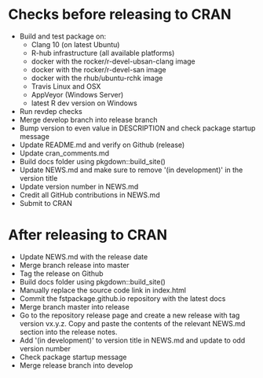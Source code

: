 
# Checks before releasing to CRAN

* Build and test package on:
    - Clang 10 (on latest Ubuntu)
    - R-hub infrastructure (all available platforms)
    - docker with the rocker/r-devel-ubsan-clang image
    - docker with the rocker/r-devel-san image
    - docker with the rhub/ubuntu-rchk image
    - Travis Linux and OSX
    - AppVeyor (Windows Server)
    - latest R dev version on Windows
* Run revdep checks
* Merge develop branch into release branch
* Bump version to even value in DESCRIPTION and check package startup message
* Update README.md and verify on Github (release)
* Update cran_comments.md
* Build docs folder using pkgdown::build_site()
* Update NEWS.md and make sure to remove '(in development)' in the version title
* Update version number in NEWS.md
* Credit all GitHub contributions in NEWS.md
* Submit to CRAN

# After releasing to CRAN

* Update NEWS.md with the release date
* Merge branch release into master
* Tag the release on Github
* Build docs folder using pkgdown::build_site()
* Manually replace the source code link in index.html
* Commit the fstpackage.github.io repository with the latest docs
* Merge branch master into release
* Go to the repository release page and create a new release with tag version vx.y.z.
  Copy and paste the contents of the relevant NEWS.md section into the release notes.
* Add '(in development)' to version title in NEWS.md and update to odd version number
* Check package startup message
* Merge release branch into develop
